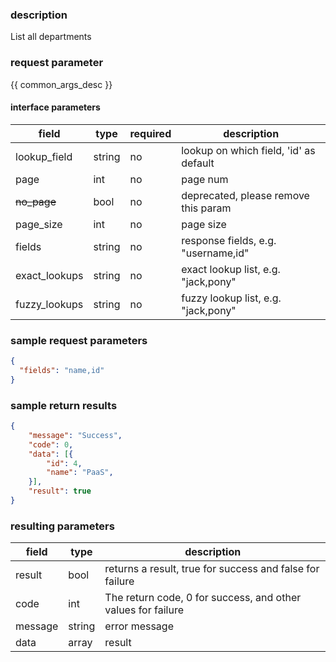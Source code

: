 ### description

List all departments

### request parameter

{{ common_args_desc }}


#### interface parameters

| field      |  type      | required   |  description      |
|-----------|------------|--------|------------|
| lookup_field | string | no | lookup on which field, 'id' as default|
| page | int | no | page num |
| ~~no_page~~ | bool | no | deprecated, please remove this param |
| page_size | int | no | page size |
| fields | string | no | response fields, e.g. "username,id" |
| exact_lookups | string | no | exact lookup list, e.g. "jack,pony" |
| fuzzy_lookups | string | no | fuzzy lookup list, e.g. "jack,pony" |


### sample request parameters

``` json
{
  "fields": "name,id"
}
```

### sample return results

```json
{
    "message": "Success",
    "code": 0,
    "data": [{
        "id": 4,
        "name": "PaaS",
    }],
    "result": true
}
```

### resulting parameters

| field      | type      | description      |
|-----------|-----------|-----------|
|result| bool | returns a result, true for success and false for failure |
|code|int|The return code, 0 for success, and other values for failure|
|message|string|error message|
|data| array| result |

